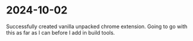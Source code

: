 # 2024-10-02

Successfully created vanilla unpacked chrome extension. Going to go with this as far as I can before I add in build tools.